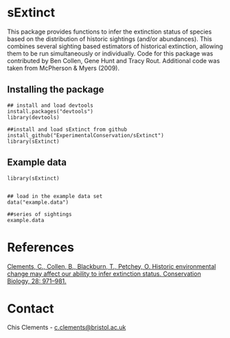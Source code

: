 # sExtinct

This package provides functions to infer the extinction status of species based on the distribution of historic sightings (and/or abundances). This combines several sighting based estimators of historical extinction, allowing them to be run simultaneously or individually. Code for this package was contributed by Ben Collen, Gene Hunt and Tracy Rout. Additional code was taken from McPherson & Myers (2009).

## Installing the package

```{r, eval=F}
## install and load devtools
install.packages("devtools")
library(devtools)

##install and load sExtinct from github
install_github("ExperimentalConservation/sExtinct")
library(sExtinct)

```

## Example data

```{r, echo=F}
library(sExtinct)
```

```{r}

## load in the example data set
data("example.data")

##series of sightings 
example.data

```


# References

[Clements, C., Collen, B., Blackburn, T., Petchey, O. Historic environmental change may affect our ability to infer extinction status. Conservation Biology, 28: 971–981.](https://conbio.onlinelibrary.wiley.com/doi/abs/10.1111/cobi.12329)

# Contact
Chis Clements - c.clements@bristol.ac.uk
